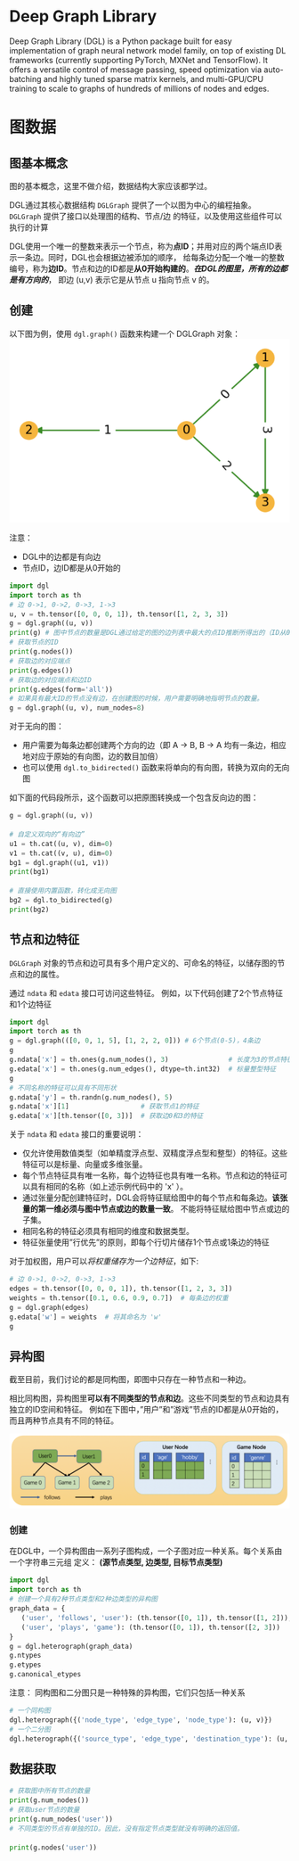 # Deep Graph Library
Deep Graph Library (DGL) is a Python package built for easy implementation of graph neural network model family, on top of existing DL frameworks (currently supporting PyTorch, MXNet and TensorFlow). It offers a versatile control of message passing, speed optimization via auto-batching and highly tuned sparse matrix kernels, and multi-GPU/CPU training to scale to graphs of hundreds of millions of nodes and edges.

# 图数据
## 图基本概念
图的基本概念，这里不做介绍，数据结构大家应该都学过。

DGL通过其核心数据结构 ```DGLGraph``` 提供了一个以图为中心的编程抽象。 ```DGLGraph``` 提供了接口以处理图的结构、节点/边 的特征，以及使用这些组件可以执行的计算

DGL使用一个唯一的整数来表示一个节点，称为**点ID**；并用对应的两个端点ID表示一条边。同时，DGL也会根据边被添加的顺序， 给每条边分配一个唯一的整数编号，称为**边ID**。节点和边的ID都是**从0开始构建的**。**_在DGL的图里，所有的边都是有方向的_**， 即边 (u,v) 表示它是从节点 u 指向节点 v 的。

## 创建
以下图为例，使用 ```dgl.graph()``` 函数来构建一个 DGLGraph 对象：
![img.png](pics/sample_graph.png)

注意：
- DGL中的边都是有向边
- 节点ID，边ID都是从0开始的

```python
import dgl
import torch as th
# 边 0->1, 0->2, 0->3, 1->3
u, v = th.tensor([0, 0, 0, 1]), th.tensor([1, 2, 3, 3])
g = dgl.graph((u, v))
print(g) # 图中节点的数量是DGL通过给定的图的边列表中最大的点ID推断所得出的（ID从0开始的）
# 获取节点的ID
print(g.nodes())
# 获取边的对应端点
print(g.edges())
# 获取边的对应端点和边ID
print(g.edges(form='all'))
# 如果具有最大ID的节点没有边，在创建图的时候，用户需要明确地指明节点的数量。
g = dgl.graph((u, v), num_nodes=8)
```

对于无向的图：
- 用户需要为每条边都创建两个方向的边（即 A -> B, B -> A 均有一条边，相应地对应于原始的有向图，边的数目加倍）
- 也可以使用 ```dgl.to_bidirected()``` 函数来将单向的有向图，转换为双向的无向图 

如下面的代码段所示，这个函数可以把原图转换成一个包含反向边的图：
```python
g = dgl.graph((u, v))

# 自定义双向的“有向边”
u1 = th.cat((u, v), dim=0)
v1 = th.cat((v, u), dim=0)
bg1 = dgl.graph((u1, v1))
print(bg1)

# 直接使用内置函数，转化成无向图
bg2 = dgl.to_bidirected(g)
print(bg2)
```

## 节点和边特征
```DGLGraph``` 对象的节点和边可具有多个用户定义的、可命名的特征，以储存图的节点和边的属性。 

通过 ```ndata``` 和 ```edata``` 接口可访问这些特征。 例如，以下代码创建了2个节点特征和1个边特征

```python
import dgl
import torch as th
g = dgl.graph(([0, 0, 1, 5], [1, 2, 2, 0])) # 6个节点(0-5)，4条边
g
g.ndata['x'] = th.ones(g.num_nodes(), 3)               # 长度为3的节点特征
g.edata['x'] = th.ones(g.num_edges(), dtype=th.int32)  # 标量整型特征
g
# 不同名称的特征可以具有不同形状
g.ndata['y'] = th.randn(g.num_nodes(), 5)
g.ndata['x'][1]                  # 获取节点1的特征
g.edata['x'][th.tensor([0, 3])]  # 获取边0和3的特征
```

关于 ```ndata``` 和 ```edata``` 接口的重要说明：
- 仅允许使用数值类型（如单精度浮点型、双精度浮点型和整型）的特征。这些特征可以是标量、向量或多维张量。
- 每个节点特征具有唯一名称，每个边特征也具有唯一名称。节点和边的特征可以具有相同的名称（如上述示例代码中的 'x' ）。
- 通过张量分配创建特征时，DGL会将特征赋给图中的每个节点和每条边。**该张量的第一维必须与图中节点或边的数量一致**。 不能将特征赋给图中节点或边的子集。
- 相同名称的特征必须具有相同的维度和数据类型。
- 特征张量使用”行优先”的原则，即每个行切片储存1个节点或1条边的特征

对于加权图，用户可以*将权重储存为一个边特征*，如下:
```python
# 边 0->1, 0->2, 0->3, 1->3
edges = th.tensor([0, 0, 0, 1]), th.tensor([1, 2, 3, 3])
weights = th.tensor([0.1, 0.6, 0.9, 0.7])  # 每条边的权重
g = dgl.graph(edges)
g.edata['w'] = weights  # 将其命名为 'w'
g
```

## 异构图
截至目前，我们讨论的都是同构图，即图中只存在一种节点和一种边。

相比同构图，异构图里**可以有不同类型的节点和边**。这些不同类型的节点和边具有独立的ID空间和特征。 例如在下图中，”用户”和”游戏”节点的ID都是从0开始的，而且两种节点具有不同的特征。

![一个异构图示例。该图具有两种类型的节点(“用户”和”游戏”)和两种类型的边(“关注”和”玩”)](pics/sample_heterograph.png)

### 创建
在DGL中，一个异构图由一系列子图构成，一个子图对应一种关系。每个关系由一个字符串三元组 定义：
**(源节点类型, 边类型, 目标节点类型)** 
```python
import dgl
import torch as th
# 创建一个具有2种节点类型和2种边类型的异构图
graph_data = {
   ('user', 'follows', 'user'): (th.tensor([0, 1]), th.tensor([1, 2])), # 用户关注用户
   ('user', 'plays', 'game'): (th.tensor([0, 1]), th.tensor([2, 3]))    # 用户玩游戏
}
g = dgl.heterograph(graph_data)
g.ntypes
g.etypes
g.canonical_etypes
```

注意： 同构图和二分图只是一种特殊的异构图，它们只包括一种关系
```python
# 一个同构图
dgl.heterograph({('node_type', 'edge_type', 'node_type'): (u, v)})
# 一个二分图
dgl.heterograph({('source_type', 'edge_type', 'destination_type'): (u, v)})
```

## 数据获取
```python
# 获取图中所有节点的数量
print(g.num_nodes())
# 获取user节点的数量
print(g.num_nodes('user'))
# 不同类型的节点有单独的ID。因此，没有指定节点类型就没有明确的返回值。

print(g.nodes('user'))
```